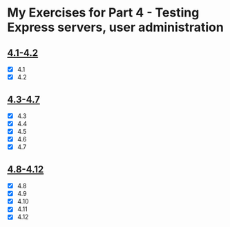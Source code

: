 # My Exercises for Part 4 - Testing Express servers, user administration

## [4.1-4.2](https://fullstackopen.com/en/part4/structure_of_backend_application_introduction_to_testing#exercises-4-1-4-2)
- [x] 4.1
- [x] 4.2

## [4.3-4.7](https://fullstackopen.com/en/part4/structure_of_backend_application_introduction_to_testing#exercises-4-3-4-7)
- [x] 4.3
- [x] 4.4
- [x] 4.5
- [x] 4.6
- [x] 4.7

## [4.8-4.12](https://fullstackopen.com/en/part4/testing_the_backend#exercises-4-8-4-12)
- [x] 4.8
- [x] 4.9
- [x] 4.10
- [x] 4.11
- [x] 4.12